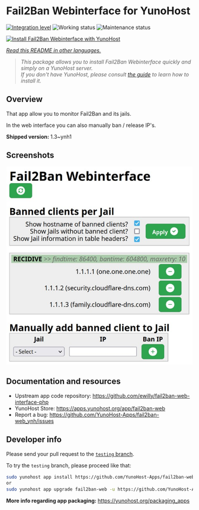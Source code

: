 <!--
N.B.: This README was automatically generated by <https://github.com/YunoHost/apps/tree/master/tools/readme_generator>
It shall NOT be edited by hand.
-->

# Fail2Ban Webinterface for YunoHost

[![Integration level](https://apps.yunohost.org/badge/integration/fail2ban-web)](https://ci-apps.yunohost.org/ci/apps/fail2ban-web/)
![Working status](https://apps.yunohost.org/badge/state/fail2ban-web)
![Maintenance status](https://apps.yunohost.org/badge/maintained/fail2ban-web)

[![Install Fail2Ban Webinterface with YunoHost](https://install-app.yunohost.org/install-with-yunohost.svg)](https://install-app.yunohost.org/?app=fail2ban-web)

*[Read this README in other languages.](./ALL_README.md)*

> *This package allows you to install Fail2Ban Webinterface quickly and simply on a YunoHost server.*  
> *If you don't have YunoHost, please consult [the guide](https://yunohost.org/install) to learn how to install it.*

## Overview

That app allow you to monitor Fail2Ban and its jails.

In the web interface you can also manually ban / release IP's.


**Shipped version:** 1.3~ynh1

## Screenshots

![Screenshot of Fail2Ban Webinterface](./doc/screenshots/screenshot.jpg)

## Documentation and resources

- Upstream app code repository: <https://github.com/ewilly/fail2ban-web-interface-php>
- YunoHost Store: <https://apps.yunohost.org/app/fail2ban-web>
- Report a bug: <https://github.com/YunoHost-Apps/fail2ban-web_ynh/issues>

## Developer info

Please send your pull request to the [`testing` branch](https://github.com/YunoHost-Apps/fail2ban-web_ynh/tree/testing).

To try the `testing` branch, please proceed like that:

```bash
sudo yunohost app install https://github.com/YunoHost-Apps/fail2ban-web_ynh/tree/testing --debug
or
sudo yunohost app upgrade fail2ban-web -u https://github.com/YunoHost-Apps/fail2ban-web_ynh/tree/testing --debug
```

**More info regarding app packaging:** <https://yunohost.org/packaging_apps>
